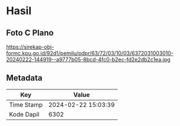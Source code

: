 # Hasil

## Foto C Plano

https://sirekap-obj-formc.kpu.go.id/92d1/pemilu/pdpr/63/72/03/10/03/6372031003010-20240222-144919--a9777b05-8bcd-4fc0-b2ec-fd2e2db2c1ea.jpg


## Metadata

| Key        | Value               |
| ---------- | ------------------- |
| Time Stamp | 2024-02-22 15:03:39 |
| Kode Dapil | 6302                |



